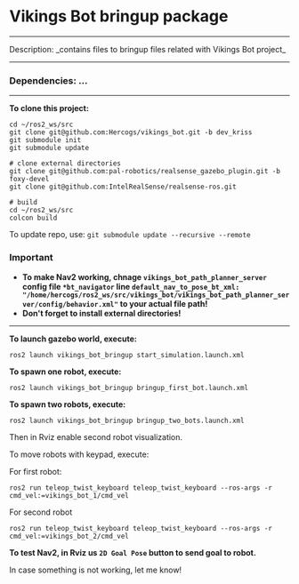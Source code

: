 # Vikings Bot bringup package
<hr>
Description: _contains files to bringup files related with Vikings Bot project_
<hr>

### Dependencies: ...

<hr>

__To clone this project:__
```
cd ~/ros2_ws/src
git clone git@github.com:Hercogs/vikings_bot.git -b dev_kriss
git submodule init
git submodule update

# clone external directories
git clone git@github.com:pal-robotics/realsense_gazebo_plugin.git -b foxy-devel
git clone git@github.com:IntelRealSense/realsense-ros.git

# build
cd ~/ros2_ws/src
colcon build
```
To update repo, use: `git submodule update --recursive --remote`

### Important
* __To make Nav2 working, chnage `vikings_bot_path_planner_server` config file `*bt_navigator` line `default_nav_to_pose_bt_xml: "/home/hercogs/ros2_ws/src/vikings_bot/vikings_bot_path_planner_server/config/behavior.xml"` to your actual file path!__
* __Don't forget to install external directories!__

<hr>

__To launch gazebo world, execute:__
```
ros2 launch vikings_bot_bringup start_simulation.launch.xml
```

__To spawn one robot, execute:__
```
ros2 launch vikings_bot_bringup bringup_first_bot.launch.xml
```

__To spawn two robots, execute:__
```
ros2 launch vikings_bot_bringup bringup_two_bots.launch.xml
```
Then in Rviz enable second robot visualization.

To move robots with keypad, execute:

For first robot:
```
ros2 run teleop_twist_keyboard teleop_twist_keyboard --ros-args -r cmd_vel:=vikings_bot_1/cmd_vel
```

For second robot
```
ros2 run teleop_twist_keyboard teleop_twist_keyboard --ros-args -r cmd_vel:=vikings_bot_2/cmd_vel
```

__To test Nav2, in Rviz us `2D Goal Pose` button to send goal to robot.__


In case something is not working, let me know!




